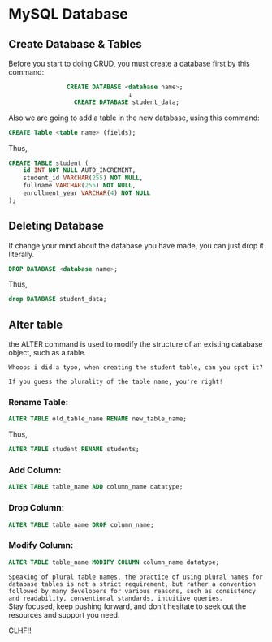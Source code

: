  # MySQL Database

## Create Database & Tables
Before you start to doing CRUD, you must create a database first by this command:
```sql
                CREATE DATABASE <database name>; 
                                 ↓
                  CREATE DATABASE student_data; 
```

Also we are going to add a table in the new database, using this command:
```sql
CREATE Table <table name> (fields); 
```
Thus, 
```sql
CREATE TABLE student ( 
    id INT NOT NULL AUTO_INCREMENT, 
    student_id VARCHAR(255) NOT NULL, 
    fullname VARCHAR(255) NOT NULL, 
    enrollment_year VARCHAR(4) NOT NULL
);
```

## Deleting Database
If change your mind about the database you have made, you can just drop it literally.
```sql
DROP DATABASE <database name>; 
```
Thus,
```sql
drop DATABASE student_data; 
```

## Alter table
the ALTER command is used to modify the structure of an existing database object, such as a table. 

`Whoops i did a typo, when creating the student table, can you spot it?`

`If you guess the plurality of the table name, you're right!`

### Rename Table:
```sql
ALTER TABLE old_table_name RENAME new_table_name; 
```
Thus,
```sql
ALTER TABLE student RENAME students;
```

### Add Column:
```sql	
ALTER TABLE table_name ADD column_name datatype;
```

### Drop Column:
```sql	
ALTER TABLE table_name DROP column_name;
```

### Modify Column:
```sql
ALTER TABLE table_name MODIFY COLUMN column_name datatype;
```

`
Speaking of plural table names, the practice of using plural names for database tables is not a strict requirement, but rather a convention followed by many developers for various reasons, such as consistency and readability, conventional standards, intuitive queries.
`
<br/>
Stay focused, keep pushing forward, and don't hesitate to seek out the resources and support you need. 

GLHF!!
